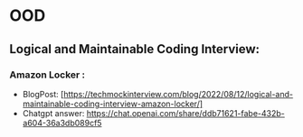 # OOD
## Logical and Maintainable Coding Interview: 
### Amazon Locker : 
- BlogPost: [https://techmockinterview.com/blog/2022/08/12/logical-and-maintainable-coding-interview-amazon-locker/]
- Chatgpt answer: https://chat.openai.com/share/ddb71621-fabe-432b-a604-36a3db089cf5
